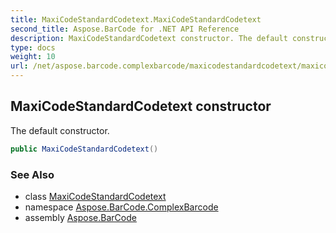 ```yaml
---
title: MaxiCodeStandardCodetext.MaxiCodeStandardCodetext
second_title: Aspose.BarCode for .NET API Reference
description: MaxiCodeStandardCodetext constructor. The default constructor
type: docs
weight: 10
url: /net/aspose.barcode.complexbarcode/maxicodestandardcodetext/maxicodestandardcodetext/
---
```

## MaxiCodeStandardCodetext constructor

The default constructor.

```csharp
public MaxiCodeStandardCodetext()
```

### See Also

* class [MaxiCodeStandardCodetext](../)
* namespace [Aspose.BarCode.ComplexBarcode](../../../aspose.barcode.complexbarcode/)
* assembly [Aspose.BarCode](../../../)


